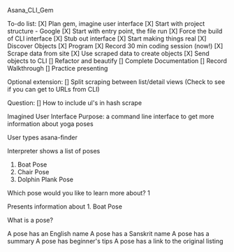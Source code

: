 Asana_CLI_Gem

To-do list:
[X] Plan gem, imagine user interface
[X] Start with project structure - Google
[X] Start with entry point, the file run
[X] Force the build of CLI interface
[X] Stub out interface
[X] Start making things real
[X] Discover Objects
[X] Program
[X] Record 30 min coding session (now!)
[X] Scrape data from site
[X] Use scraped data to create objects
[X] Send objects to CLI
[] Refactor and beautify
[] Complete Documentation
[] Record Walkthrough
[] Practice presenting

Optional extension:
[] Split scraping between list/detail views (Check to see if you can get to URLs from CLI)

Question:
[] How to include ul's in hash scrape

Imagined User Interface
Purpose: a command line interface to get more information about yoga poses

User types asana-finder

Interpreter shows a list of poses

1. Boat Pose
2. Chair Pose
3. Dolphin Plank Pose

Which pose would you like to learn more about?
1

Presents information about 1. Boat Pose

What is a pose?

A pose has an English name
A pose has a Sanskrit name
A pose has a summary
A pose has beginner's tips
A pose has a link to the original listing
